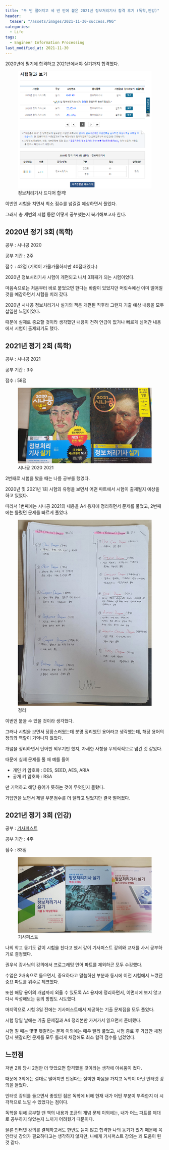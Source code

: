 ```yaml
---
title: "두 번 떨어지고 세 번 만에 붙은 2021년 정보처리기사 합격 후기 (독학,인강)"
header:
  teaser: "/assets/images/2021-11-30-success.PNG"
categories:
  - Life
tags: 
  - Engineer Information Processing
last_modified_at: 2021-11-30
---
```


2020년에 필기에 합격하고 2021년에서야 실기까지 합격했다.

<figure class="align-center">
  <a href="/assets/images/2021-11-30-success.PNG"><img src="/assets/images/2021-11-30-success.PNG"></a>
  <figcaption>정보처리기사 드디어 합격!</figcaption>
</figure>

이번엔 시험을 치면서 최소 점수를 넘길걸 예상하면서 풀었다.

그래서 총 세번의 시험 동안 어떻게 공부했는지 복기해보고자 한다.

## 2020년 정기 3회 (독학)

공부 : 시나공 2020

공부 기간 : 2주

점수 : 42점 (기억이 가물가물하지만 40점대였다.)

2020년 정보처리기사 시험이 개편되고 나서 3회째가 되는 시험이었다.

마음속으로는 처음부터 바로 붙었으면 한다는 바람이 있었지만 머릿속에선 이미 떨어질 것을 예감하면서 시험을 치러 갔다.

2020년 시나공 정보처리기사 실기의 책은 개편된 직후라 그런지 기출 예상 내용을 모두 삽입한 느낌이었다.

때문에 실제로 중요할 것이라 생각했던 내용이 전혀 언급이 없거나 빠르게 넘어간 내용에서 시험이 출제되기도 했다.

## 2021년 정기 2회 (독학)

공부 : 시나공 2021

공부 기간 : 3주

점수 : 58점

<figure class="align-center">
  <a href="/assets/images/2021-11-30-sinagong.jpg"><img src="/assets/images/2021-11-30-sinagong.jpg"></a>
  <figcaption>시나공 2020 2021</figcaption>
</figure>

2번째로 시험을 봤을 때는 나름 공부를 했었다.

2020년 및 2021년 1회 시험의 유형을 보면서 어떤 파트에서 시험이 출제될지 예상을 하고 있었다.

따라서 1번째에는 시나공 2021의 내용을 A4 용지에 정리하면서 문제를 풀었고, 2번째에는 틀렸던 문제를 빠르게 풀었다.

<figure class="align-center">
  <a href="/assets/images/2021-11-30-firstMemo.jpg"><img src="/assets/images/2021-11-30-firstMemo.jpg"></a>
  <figcaption>정리</figcaption>
</figure>

이번엔 붙을 수 있을 것이라 생각했다.

그러나 시험을 보면서 당황스러웠는데 분명 정리했던 용어라고 생각했는데, 해당 용어의 정의와 역할이 기억나지 않았다.

개념을 정리하면서 단어만 외우기만 했지, 자세한 사항을 무의식적으로 넘긴 것 같았다.

때문에 실제 문제를 풀 때 예를 들어

   * 개인 키 암호화 : DES, SEED, AES, ARIA
   * 공개 키 암호화 : RSA

만 기억하고 해당 용어가 뜻하는 것이 무엇인지 몰랐다.

가답안을 보면서 제발 부분점수를 더 달라고 빌었지만 결국 떨어졌다.

## 2021년 정기 3회 (인강)

공부 : [기사퍼스트](http://www.gisafirst.com/main/main.html)

공부 기간 : 4주

점수 : 83점

<figure class="align-center">
  <a href="/assets/images/2021-11-30-gisa.jpg"><img src="/assets/images/2021-11-30-gisa.jpg"></a>
  <figcaption>기사퍼스트</figcaption>
</figure>

나의 학교 동기도 같이 시험을 친다고 했서 같이 기사퍼스트 강의와 교재를 사서 공부하기로 결정했다.

권우석 강사님의 강의에서 프로그래밍 언어 파트를 제외하곤 모두 수강했다.

수업은 2배속으로 들으면서, 중요하다고 말씀하신 부분과 동시에 이전 시험에서 느꼈던 중요 파트를 위주로 체크했다.

또한 해당 용어의 개념까지 외울 수 있도록 A4 용지에 정리하면서, 이면지에 보지 않고 다시 작성해보는 등의 방법도 시도했다.

마지막으로 시험 3일 전에는 기사퍼스트에서 제공하는 기출 문제집을 모두 풀었다.

시험 당일 날에는 기출 문제집과 A4 정리본만 가져가서 읽으면서 준비했다.

시험 칠 때는 몇몇 헷갈리는 문제 이외에는 매우 빨리 풀었고, 시험 종료 후 가답안 채점 당시 헷갈리던 문제를 모두 틀리게 채점해도 최소 합격 점수를 넘겼었다.

## 느낀점

저번 2회 당시 2점만 더 맞았으면 합격했을 것이라는 생각에 아쉬움이 컸다.

때문에 3회에는 절대로 떨어지면 안된다는 절박한 마음을 가지고 독학이 아닌 인터넷 강의을 들었다.

인터넷 강의를 들으면서 좋았던 점은 독학에 비해 현재 내가 어떤 부분이 부족한지 더 시각적으로 느낄 수 있었다는 점이다.

독학을 위해 공부할 땐 책의 내용과 조금의 개념 문제 이외에는, 내가 어느 파트를 제대로 공부하지 않았는지 느끼기 어려웠기 때문이다.

물론 인터넷 강의를 결제하고서도 한번도 듣지 않고 합격한 나의 동기가 있기 때문에 꼭 인터넷 강의가 필요하다고는 생각하지 않지만, 나에게 기사퍼스트 강의는 꽤 도움이 된 것 같다.